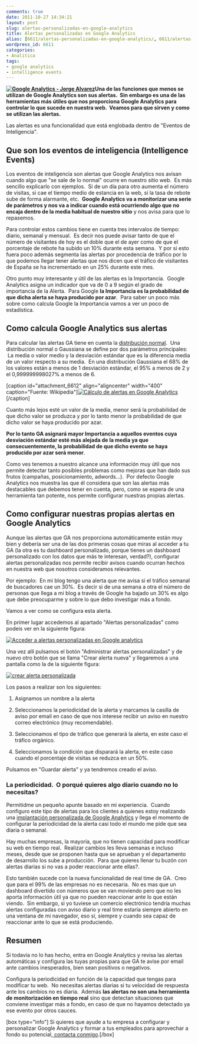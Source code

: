```yaml
---
comments: true
date: 2011-10-27 14:34:21
layout: post
slug: alertas-personalizadas-en-google-analytics
title: Alertas personalizadas en Google Analytics
alias: [6611/alertas-personalizadas-en-google-analytics/, 6611/alertas-personalizadas-en-google-analytics]
wordpress_id: 6611
categories:
- Analitica
tags:
- google analytics
- intelligence events
---
```


**[![Google Analytics - Jorge Alvarez](http://www.alvareznavarro.es/images/2011/10/google-analytics.png)](http://www.alvareznavarro.es/wp-content/uploads/2011/10/google-analytics.png)Una de las funciones que menos se utilizan de Google Analytics son sus alertas.  Sin embargo es una de las herramientas más útiles que nos proporciona Google Analytics para controlar lo que sucede en nuestra web.  Veamos para que sirven y como se utilizan las alertas.**

<!--more-->

Las alertas es una funcionalidad que está englobada dentro de "Eventos de Inteligencia".


## Que son los eventos de inteligencia (Intelligence Events)


Los eventos de inteligencia son alertas que Google Analytics nos avisan cuando algo que "se sale de lo normal" ocurre en nuestro sitio web.  Es más sencillo explicarlo con ejemplos.  Si de un día para otro aumenta el número de visitas, si cae el tiempo medio de estancia en la web, si la tasa de rebote sube de forma alarmante, etc.  **Google Analytics va a monitorizar una serie de parámetros y nos va a indicar cuando está ocurriendo algo que no encaja dentro de la media habitual de nuestro sitio** y nos avisa para que lo repasemos.

Para controlar estos cambios tiene en cuenta tres intervalos de tiempo: diario, semanal y mensual.  Es decir nos puede avisar tanto de que el número de visitantes de hoy es el doble que el de ayer como de que el porcentaje de rebote ha subido un 10% durante esta semana.  Y por si esto fuera poco además segmenta las alertas por procedencia de tráfico por lo que podemos llegar tener alertas que nos dicen que el tráfico de visitantes de España se ha incrementado en un 25% durante este mes.

Otro punto muy interesante y útil de las alertas es la Importancia.  Google Analytics asigna un indicador que va de 0 a 9 según el grado de importancia de la Alerta.  Para Google **la Importancia es la probabilidad de que dicha alerta se haya producido por azar**.  Para saber un poco más sobre como calcula Google la Importancia vamos a ver un poco de estadística.


## Como calcula Google Analytics sus alertas


Para calcular las alertas GA tiene en cuenta la [distribución normal](http://es.wikipedia.org/wiki/Distribuci%C3%B3n_normal).  Una distribución normal o Gaussiana se define por dos parámetros principales:  La media o valor medio y la desviación estándar que es la diferencia media de un valor respecto a su media.  En una distribución Gaussiana el 68% de los valores están a menos de 1 desviación estándar, el 95% a menos de 2 y el 0,999999998027% a menos de 6.

[caption id="attachment_6612" align="aligncenter" width="400" caption="Fuente: Wikipedia"][![Cálculo de alertas en Google Analytics](http://www.alvareznavarro.es/wp-content/uploads/2011/10/campana-de-gauss.png)](http://es.wikipedia.org/wiki/Distribuci%C3%B3n_normal)[/caption]

Cuanto más lejos esté un valor de la media, menor será la probabilidad de que dicho valor se produzca y por lo tanto menor la probabilidad de que dicho valor se haya producido por azar.

**Por lo tanto GA asignará mayor Importancia a aquellos eventos cuya desviación estándar esté más alejada de la media ya que consecuentemente, la probabilidad de que dicho evento se haya producido por azar será menor**.

Como ves tenemos a nuestro alcance una información muy útil que nos permite detectar tanto posibles problemas como mejoras que han dado sus frutos (campañas, posicionamiento, adwords...).  Por defecto Google Analytics nos muestra las que él considera que son las alertas más destacables que debemos tener en cuenta, pero, como se espera de una herramienta tan potente, nos permite configurar nuestras propias alertas.


## Como configurar nuestras propias alertas en Google Analytics


Aunque las alertas que GA nos proporciona automáticamente están muy bien y debería ser una de las dos primeras cosas que miras al acceder a tu GA (la otra es tu dashboard personalizado, porque tienes un dashboard personalizado con los datos que más te interesan, verdad?), configurar alertas personalizadas nos permite recibir avisos cuando ocurran hechos en nuestra web que nosotros consideramos relevantes.

Por ejemplo:  En mi blog tengo una alerta que me avisa si el tráfico semanal de buscadores cae un 30%.  Es decir si de una semana a otra el número de personas que llega a mi blog a través de Google ha bajado un 30% es algo que debe preocuparme y sobre lo que debo investigar más a fondo.

Vamos a ver como se configura esta alerta.

En primer lugar accedemos al apartado "Alertas personalizadas" como podeis ver en la siguiente figura:

[![Acceder a alertas personalizadas en Google analytics](http://www.alvareznavarro.es/wp-content/uploads/2011/10/configurar-alertas-google-analytics.jpg)](http://www.alvareznavarro.es/wp-content/uploads/2011/10/configurar-alertas-google-analytics.jpg)

Una vez allí pulsamos el botón "Administrar alertas personalizadas" y de nuevo otro botón que se llama "Crear alerta nueva" y llegaremos a una pantalla como la de la siguiente figura:

[![crear alerta personalizada](http://www.alvareznavarro.es/wp-content/uploads/2011/10/crear-alerta-personalizada.jpg)](http://www.alvareznavarro.es/wp-content/uploads/2011/10/crear-alerta-personalizada.jpg)

Los pasos a realizar son los siguientes:



	
  1. Asignamos un nombre a la alerta

	
  2. Seleccionamos la periodicidad de la alerta y marcamos la casilla de aviso por email en caso de que nos interese recibir un aviso en nuestro correo electrónico (muy recomendable).

	
  3. Seleccionamos el tipo de tráfico que generará la alerta, en este caso el tráfico orgánico.

	
  4. Seleccionamos la condición que disparará la alerta, en este caso cuando el porcentaje de visitas se reduzca en un 50%.




Pulsamos en "Guardar alerta" y ya tendremos creado el aviso.




### La periodicidad.  O porqué quieres algo diario cuando no lo necesitas?


Permitidme un pequeño apunte basado en mi experiencia.  Cuando configuro este tipo de alertas para los clientes a quienes estoy realizando una [implantación personalizada de Google Analytics](http://www.alvareznavarro.es/servicios/consultoria-web/implantacion-de-herramientas-de-medicion/) y llega el momento de configurar la periodicidad de la alerta casi todo el mundo me pide que sea diaria o semanal.

Hay muchas empresas, la mayoría, que no tienen capacidad para modificar su web en tiempo real.  Realizar cambios les lleva semanas e incluso meses, desde que se proponen hasta que se aprueban y el departamento de desarrollo los sube a producción.  Para que quieres llenar tu buzón con alertas diarias si no vas a poder reaccionar ante ellas?.

Esto también sucede con la nueva funcionalidad de real time de GA.  Creo que para el 99% de las empresas no es necesaria.  No es mas que un dashboard divertido con números que se van moviendo pero que no les aporta información útil ya que no pueden reaccionar ante lo que están viendo.  Sin embargo, si yo tuviese un comercio electrónico tendría muchas alertas configuradas con aviso diario y real time estaría siempre abierto en una ventana de mi navegador, eso sí, siempre y cuando sea capaz de reaccionar ante lo que se está produciendo.


## Resumen


Si todavía no lo has hecho, entra en Google Analytics y revisa las alertas automáticas y configura las tuyas propias para que GA te avise por email ante cambios inesperados, bien sean positivos o negativos.

Configura la periodicidad en función de la capacidad que tengas para modificar tu web.  No necesitas alertas diarias si tu velocidad de respuesta ante los cambios no es diaria.  Además **las alertas no son una herramienta de monitorización en tiempo real** sino que detectan situaciones que conviene investigar más a fondo, en caso de que no hayamos detectado ya ese evento por otros cauces.

[box type="info"] Si quieres que ayude a tu empresa a configurar y personalizar Google Analytics y formar a tus empleados para aprovechar a fondo su potencial,[ contacta conmigo](http://www.alvareznavarro.es/contactar/).[/box]
